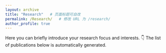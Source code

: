 ```yaml
---
layout: archive
title: "Research"   # 页面标题可自改
permalink: /Research/   # 修改 URL 为 /research/
author_profile: true
---
```


Here you can briefly introduce your research focus and interests.
👇 The list of publications below is automatically generated.
